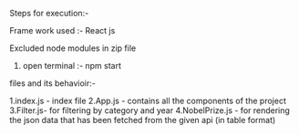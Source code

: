Steps for execution:-

Frame work used :- React js


Excluded node modules in zip file

1. open terminal :- npm start

files and its behavioir:-

1.index.js - index file
2.App.js - contains all the components of the project
3.Filter.js- for filtering by category and year
4.NobelPrize.js - for rendering the json data that has been fetched from the given api (in table format)

